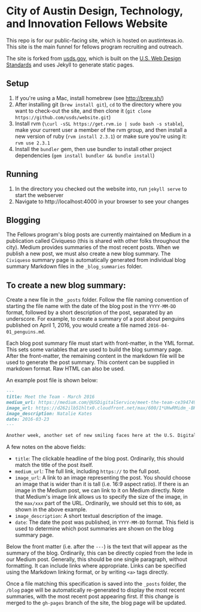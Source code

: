 City of Austin Design, Technology, and Innovation Fellows Website
==========================

This repo is for our public-facing site, which is hosted on austintexas.io.  This site is the main funnel for fellows program recruiting and outreach.

The site is forked from [usds.gov](https://usds.gov), which is built on the [U.S. Web Design Standards](https://playbook.cio.gov/designstandards/) and uses Jekyll to generate static pages.

Setup
---
1. If you're using a Mac, install homebrew (see http://brew.sh/)
2. After installing git (`brew install git`), `cd` to the directory where you want to check-out the site, and then clone it (`git clone https://github.com/usds/website.git`)
3. Install rvm (`\curl -sSL https://get.rvm.io | sudo bash -s stable`), make your current user a member of the rvm group, and then install a new version of ruby (`rvm install 2.3.1`) or make sure you're using it: `rvm use 2.3.1`
4. Install the `bundler` gem, then use bundler to install other project dependencies (`gem install bundler && bundle install`)

Running
---
1. In the directory you checked out the website into, run `jekyll serve` to start the webserver
2. Navigate to http://localhost:4000 in your browser to see your changes

Blogging
---
The Fellows program's blog posts are currently maintained on Medium in a publication called Civiqueso (this is shared with other folks throughout the city). Medium provides summaries of the most recent posts. When we publish a new post, we must also create a new blog summary. The `Civiqueso` summary page is automatically generated from individual blog summary Markdown files in the `_blog_summaries` folder.

To create a new blog summary:
----

Create a new file in the `_posts` folder. Follow the file naming convention of starting the file name with the date of the blog post in the `YYYY-MM-DD` format, followed by a short description of the post, separated by an underscore. For example, to create a summary of a post about penguins published on April 1, 2016, you would create a file named `2016-04-01_penguins.md`.

Each blog post summary file must start with front-matter, in the YML format. This sets some variables that are used to build the blog summary page. After the front-matter, the remaining content in the markdown file will be used to generate the post summary. This content can be supplied in markdown format. Raw HTML can also be used.

An example post file is shown below:

```markdown
---
title: Meet the Team - March 2016
medium_url: https://medium.com/@USDigitalService/meet-the-team-ce394749a771
image_url: https://d262ilb51hltx0.cloudfront.net/max/600/1*UHwRMidm_-BHCOfycUvtPA.jpeg
image_description: Natalie Kates
date: 2016-03-23
---

Another week, another set of new smiling faces here at the U.S. Digital Service. This edition of “Meet the Team” adds a new twist. Fresh recruits shared their answers to a few question from the famous [Proust Questionnaire](https://en.wikipedia.org/wiki/Proust_Questionnaire). We know, we’re really earning that “Peace Corps for nerds” nickname.

```

A few notes on the above fields:

- `title`: The clickable headline of the blog post. Ordinarily, this should match the title of the post itself.
- `medium_url`: The full link, including `https://` to the full post.
- `image_url`: A link to an image representing the post. You should choose an image that is wider than it is tall (i.e. 16:9 aspect ratio). If there is an image in the Medium post, we can link to it on Medium directly. Note that Medium's image link allows us to specify the size of the image, in the `max/xxx` part of the URL. Ordinarily, we should set this to `600`, as shown in the above example.
- `image_description`: A short textual description of the image.
- `date`: The date the post was published, in `YYYY-MM-DD` format. This field is used to determine which post summaries are shown on the blog summary page.

Below the front matter (i.e. after the `---`) is the text that will appear as the summary of the blog. Ordinarily, this can be directly copied from the lede in our Medium post. Generally, this should be one single paragraph, without formatting. It can include links where appropriate. Links can be specified using the Markdown linking format, or by writing `<a>` tags directly.

Once a file matching this specification is saved into the `_posts` folder, the `/blog` page will be automatically re-generated to display the most recent summaries, with the most recent post appearing first. If this change is merged to the `gh-pages` branch of the site, the blog page will be updated.
